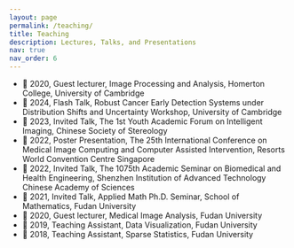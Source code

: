 ```yaml
---
layout: page
permalink: /teaching/
title: Teaching
description: Lectures, Talks, and Presentations
nav: true
nav_order: 6
---
```


- &#128214; 2020, Guest lecturer, Image Processing and Analysis, Homerton College, University of Cambridge
- &#128142; 2024, Flash Talk, Robust Cancer Early Detection Systems under Distribution Shifts and Uncertainty Workshop, University of Cambridge
- &#128142; 2023, Invited Talk, The 1st Youth Academic Forum on Intelligent Imaging, Chinese Society of Stereology
- &#128142; 2022, Poster Presentation, The 25th International Conference on Medical Image Computing and Computer Assisted Intervention, Resorts World Convention Centre Singapore
- &#128142; 2022, Invited Talk, The 1075th Academic Seminar on Biomedical and Health Engineering, Shenzhen Institution of Advanced Technology Chinese Academy of Sciences
- &#128142; 2021, Invited Talk, Applied Math Ph.D. Seminar, School of Mathematics, Fudan University
- &#128214; 2020, Guest lecturer, Medical Image Analysis, Fudan University
- &#128214; 2019, Teaching Assistant, Data Visualization, Fudan University
- &#128214; 2018, Teaching Assistant, Sparse Statistics, Fudan University